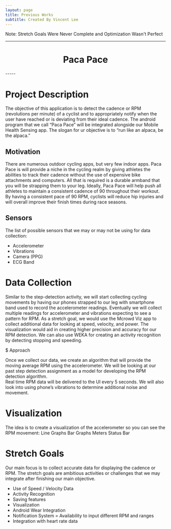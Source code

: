 ```yaml
---
layout: page
title: Previous Works
subtitle: Created By Vincent Lee
---
```


Note: Stretch Goals Were Never Complete and Optimization Wasn't Perfect

-----
<center><h1> Paca Pace </h1></center>
-----

# Project Description

The objective of this application is to detect the cadence or RPM (revolutions per minute) of a cyclist and to appropriately notify when the user have reached or is deviating from their ideal cadence. The android program that we call “Paca Pace” will be integrated alongside our Mobile Health Sensing app. The slogan for ur objective is to “run like an alpaca, be the alpaca.”

## Motivation 

There are numerous outdoor cycling apps, but very few indoor apps.  Paca Pace is will provide a niche in the cycling realm by giving athletes the abilities to track their cadence without the use of expensive bike attachments and computers.  All that is required is a durable armband that you will be strapping them to your leg.
Ideally, Paca Pace will help push all athletes to maintain a consistent cadence of 90 throughout their workout.  By having a consistent pace of 90 RPM, cyclists will reduce hip injuries and will overall improve their finish times during race seasons.  

## Sensors

The list of possible sensors that we may or may not be using for data collection:
- Accelerometer
- Vibrations
- Camera (PPG)
- ECG Band

# Data Collection

Similar to the step-detection activity, we will start collecting cycling movements by having our phones strapped to our leg with smartphone band used to record the accelerometer readings. Eventually we will collect multiple readings for accelerometer and vibrations expecting to see a pattern for RPM.
As a stretch goal, we would use the Mcrowd Viz app to collect additional data for looking at speed, velocity, and power. The visualization would aid in creating higher precision and accuracy for our RPM detection. We can also use WEKA for creating an activity recognition by detecting stopping and speeding.

$ Approach

Once we collect our data, we create an algorithm that will provide the moving average RPM using the accelerometer.  We will be looking at our past step detection assignment as a model for developing the RPM detection algorithm.  
Real time RPM data will be delivered to the UI every 5 seconds. We will also look into using phone’s vibrations to determine additional noise and movement.

# Visualization

The idea is to create a visualization of the accelerometer so you can see the RPM movement:
Line Graphs
Bar Graphs
Meters
Status Bar

# Stretch Goals

Our main focus is to collect accurate data for displaying the cadence or RPM. The stretch goals are ambitious activities or challenges that we may integrate after finishing our main objective. 
- Use of Speed / Velocity Data
- Activity Recognition
- Saving features
- Visualization
- Android Wear Integration
- Notification System
= Availability to input different RPM and ranges
- Integration with heart rate data

